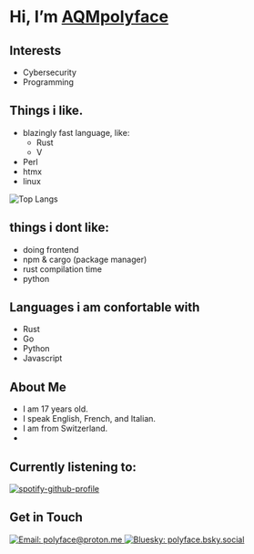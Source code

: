 # Hi, I’m [AQMpolyface](https://github.com/AQMpolyface)

##  Interests
- Cybersecurity
- Programming

##  Things i like.
- blazingly fast language, like:
  - Rust
  - V
- Perl
- htmx
- linux
  
![Top Langs](https://github-readme-stats.vercel.app/api/top-langs/?username=aqmpolyface&layout=compact)

## things i dont like:
- doing frontend
- npm & cargo (package manager)
- rust compilation time
- python
  
##  Languages i am confortable with
- Rust 
- Go 
- Python
- Javascript

##  About Me
- I am 17 years old.
- I speak English, French, and Italian.
- I am from Switzerland.
- 
## Currently listening to:
[![spotify-github-profile](https://spotify-github-profile.kittinanx.com/api/view?uid=9f4le5gzi4p8l96rzmi3vl7lh&cover_image=true&theme=novatorem&show_offline=false&background_color=121212&interchange=false&bar_color=9141ac&bar_color_cover=false)](https://github.com/kittinan/spotify-github-profile)

##  Get in Touch
<a href="mailto:polyface@proton.me">
  <img alt="Email: polyface@proton.me" title="Email: polyface@proton.me" src="https://img.shields.io/badge/email-8B89CC?style=for-the-badge&logo=protonmail&logoColor=white">
</a>
<a href="https://bsky.app/profile/polyface.bsky.social">
  <img alt="Bluesky: polyface.bsky.social" title="Bluesky: polyface.bsky.socialm" src="https://img.shields.io/badge/Bluesky-%230285FF?style=for-the-badge&logo=Bluesky&logoColor=white">
</a>

